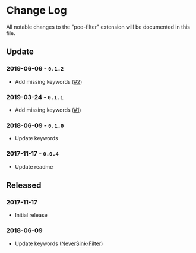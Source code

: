 # Change Log
All notable changes to the "poe-filter" extension will be documented in this file.

## Update

### 2019-06-09 - `0.1.2`
- Add missing keywords ([#2](https://github.com/explooosion/PoeFilterSyntax/pull/2))

### 2019-03-24 - `0.1.1`
- Add missing keywords ([#1](https://github.com/explooosion/PoeFilterSyntax/pull/1))

### 2018-06-09 - `0.1.0`
- Update keywords

### 2017-11-17 - `0.0.4`
- Update readme

## Released 

### 2017-11-17
- Initial release

### 2018-06-09
- Update keywords ([NeverSink-Filter](https://github.com/NeverSinkDev/NeverSink-Filter))